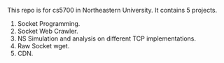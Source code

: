 This repo is for cs5700 in Northeastern University. It contains 5 projects.

1. Socket Programming.
2. Socket Web Crawler.
3. NS Simulation and analysis on different TCP implementations.
4. Raw Socket wget.
5. CDN.
